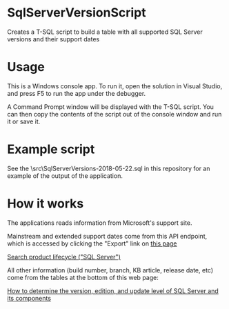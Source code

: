 # SqlServerVersionScript
Creates a T-SQL script to build a table with all supported SQL Server versions and their support dates

# Usage
This is a Windows console app.  To run it, open the solution in Visual Studio, and press F5 to run the app under the debugger.

A Command Prompt window will be displayed with the T-SQL script.  You can then copy the contents of the script out of the console window and run it or save it.

# Example script
See the \src\SqlServerVersions-2018-05-22.sql in this repository for an example of the output of the application.

# How it works
The applications reads information from Microsoft's support site.

Mainstream and extended support dates come from this API endpoint, which is accessed by clicking the "Export" link on [this page](https://support.microsoft.com/en-us/lifecycle/search?alpha=SQL%20Server)

[Search product lifecycle ("SQL Server")](https://support.microsoft.com/api/lifecycle/GetProductsLifecycle?query=%7B%22names%22:%5B%22SQL%2520Server%22%5D,%22years%22:%220%22,%22gdsId%22:0,%22export%22:true%7D)

All other information (build number, branch, KB article, release date, etc) come from the tables at the bottom of this web page:

[How to determine the version, edition, and update level of SQL Server and its components](https://support.microsoft.com/en-us/help/321185/how-to-determine-the-version-edition-and-update-level-of-sql-server-an)